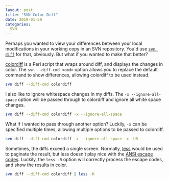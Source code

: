 ```yaml
---
layout: post
title: "SVN Color Diff"
date: 2019-01-29
categories:
  SVN
---
```


Perhaps you wanted to view your differences between your local modifications in your working copy in an SVN repository. You'd use [`svn diff`](http://svnbook.red-bean.com/en/1.8/svn.ref.svn.c.diff.html) for that, obviously. But what if you wanted to make that better?

[colordiff](https://www.colordiff.org/) is a Perl script that wraps around diff, and displays the changes in color. The `svn --diff-cmd <cmd>` option allows you to replace the default command to show differences, allowing colordiff to be used instead.

```sh
svn diff --diff-cmd colordiff
```

I also like to ignore whitespace changes in my diffs. The `-x --ignore-all-space` option will be passed through to colordiff and ignore all white space changes.

```sh
svn diff --diff-cmd colordiff -x --ignore-all-space
```

What if I wanted to pass through another option? Luckily, `-x` can be specified multiple times, allowing multiple options to be passed to colordiff.

```sh
svn diff --diff-cmd colordiff -x --ignore-all-space -x -U0
```

Sometimes, the diffs exceed a single screen. Normally, [less](https://en.wikipedia.org/wiki/Less_(Unix)) would be used to paginate the result, but less doesn't play nice with the [ANSI escape codes](https://en.wikipedia.org/wiki/ANSI_escape_code). Luckily, the `less -R` option will correctly process the escape codes, and show the results in color.

```sh
svn diff --diff-cmd colordiff | less -R
```
